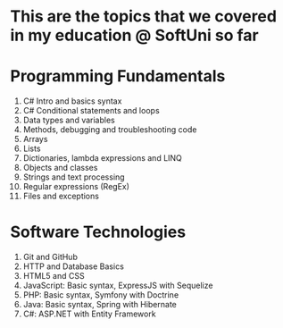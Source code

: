 This are the topics that we covered in my education @ SoftUni so far
===

# Programming Fundamentals
1. C# Intro and basics syntax
2. C# Conditional statements and loops
3. Data types and variables
4. Methods, debugging and troubleshooting code
5. Arrays
6. Lists
7. Dictionaries, lambda expressions and LINQ
8. Objects and classes
9. Strings and text processing
10. Regular expressions (RegEx)
11. Files and exceptions

# Software Technologies
1. Git and GitHub
2. HTTP and Database Basics
3. HTML5 and CSS
4. JavaScript: Basic syntax, ExpressJS with Sequelize
5. PHP: Basic syntax, Symfony with Doctrine
6. Java: Basic syntax, Spring with Hibernate
7. C#: ASP.NET with Entity Framework
